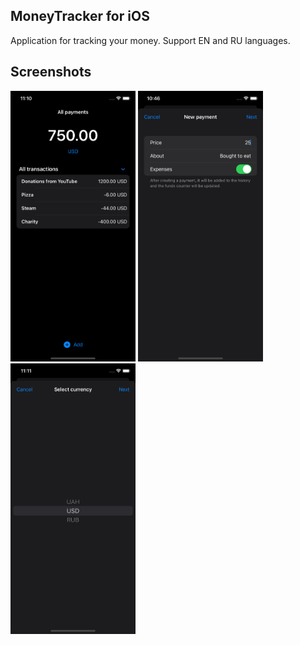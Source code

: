 ## MoneyTracker for iOS
Application for tracking your money. Support EN and RU languages.

## Screenshots
<img src="https://github.com/kotleni/moneytracker-ios/blob/master/Assets/device1.png?raw=true" width=200></img>
<img src="https://github.com/kotleni/moneytracker-ios/blob/master/Assets/device2.png?raw=true" width=200></img>
<img src="https://github.com/kotleni/moneytracker-ios/blob/master/Assets/device3.png?raw=true" width=200></img>